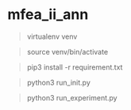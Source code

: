 # mfea_ii_ann
>virtualenv venv

>source venv/bin/activate

>pip3 install -r requirement.txt

>python3 run_init.py

>python3 run_experiment.py

